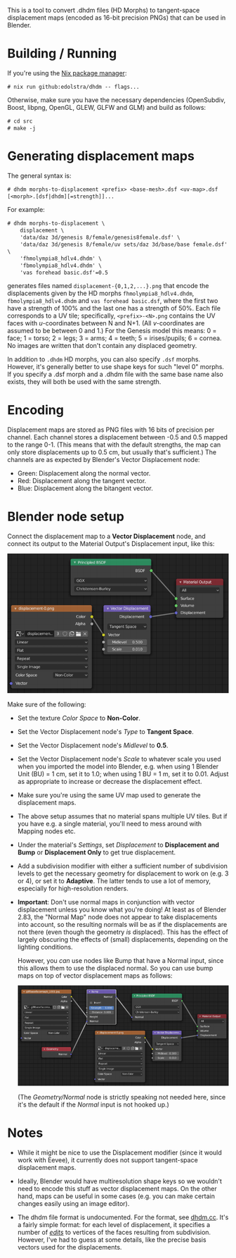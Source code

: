 This is a tool to convert .dhdm files (HD Morphs) to tangent-space
displacement maps (encoded as 16-bit precision PNGs) that can be used
in Blender.

# Building / Running

If you're using the [Nix package manager](https://nixos.org/):

```console
# nix run github:edolstra/dhdm -- flags...
```

Otherwise, make sure you have the necessary dependencies (OpenSubdiv,
Boost, libpng, OpenGL, GLEW, GLFW and GLM) and build as follows:

```console
# cd src
# make -j
```

# Generating displacement maps

The general syntax is:

```console
# dhdm morphs-to-displacement <prefix> <base-mesh>.dsf <uv-map>.dsf [<morph>.[dsf|dhdm][=strength]]...
```

For example:

```console
# dhdm morphs-to-displacement \
    displacement \
    'data/daz 3d/genesis 8/female/genesis8female.dsf' \
    'data/daz 3d/genesis 8/female/uv sets/daz 3d/base/base female.dsf' \
    'fhmolympia8_hdlv4.dhdm' \
    'fbmolympia8_hdlv4.dhdm' \
    'vas forehead basic.dsf'=0.5
```

generates files named `displacement-{0,1,2,...}.png` that encode the
displacements given by the HD morphs `fhmolympia8_hdlv4.dhdm`,
`fbmolympia8_hdlv4.dhdm` and `vas forehead basic.dsf`, where the first
two have a strength of 100% and the last one has a strength of
50%. Each file corresponds to a UV tile; specifically,
`<prefix>-<N>.png` contains the UV faces with *u*-coordinates between
N and N+1. (All *v*-coordinates are assumed to be between 0 and 1.)
For the Genesis model this means: 0 = face; 1 = torso; 2 = legs; 3 =
arms; 4 = teeth; 5 = irises/pupils; 6 = cornea. No images are written
that don't contain any displaced geometry.

In addition to `.dhdm` HD morphs, you can also specify `.dsf`
morphs. However, it's generally better to use shape keys for such
"level 0" morphs. If you specify a .dsf morph and a .dhdm file with
the same base name also exists, they will both be used with the same
strength.

# Encoding

Displacement maps are stored as PNG files with 16 bits of precision
per channel. Each channel stores a displacement between -0.5 and 0.5
mapped to the range 0-1. (This means that with the default strengths,
the map can only store displacements up to 0.5 cm, but usually that's
sufficient.) The channels are as expected by Blender's Vector
Displacement node:

* Green: Displacement along the normal vector.
* Red: Displacement along the tangent vector.
* Blue: Displacement along the bitangent vector.

# Blender node setup

Connect the displacement map to a **Vector Displacement** node, and
connect its output to the Material Output's Displacement input, like
this:

![Node setup](/doc/node-setup.png)

Make sure of the following:

* Set the texture *Color Space* to **Non-Color**.

* Set the Vector Displacement node's *Type* to **Tangent Space**.

* Set the Vector Displacement node's *Midlevel* to **0.5**.

* Set the Vector Displacement node's *Scale* to whatever scale you
  used when you imported the model into Blender, e.g. when using 1
  Blender Unit (BU) = 1 cm, set it to 1.0; when using 1 BU = 1 m, set
  it to 0.01. Adjust as appropriate to increase or decrease the
  displacement effect.

* Make sure you're using the same UV map used to generate the
  displacement maps.

* The above setup assumes that no material spans multiple UV
  tiles. But if you have e.g. a single material, you'll need to mess
  around with Mapping nodes etc.

* Under the material's *Settings*, set *Displacement* to
  **Displacement and Bump** or **Displacement Only** to get true
  displacement.

* Add a subdivision modifier with either a sufficient number of
  subdivision levels to get the necessary geometry for displacement to
  work on (e.g. 3 or 4), or set it to **Adaptive**. The latter tends
  to use a lot of memory, especially for high-resolution renders.

* **Important**: Don't use normal maps in conjunction with vector
  displacement unless you know what you're doing! At least as of
  Blender 2.83, the "Normal Map" node does not appear to take
  displacements into account, so the resulting normals will be as if
  the displacements are not there (even though the geometry *is*
  displaced). This has the effect of largely obscuring the effects of
  (small) displacements, depending on the lighting conditions.

  However, you *can* use nodes like Bump that have a Normal input,
  since this allows them to use the displaced normal. So you can use
  bump maps on top of vector displacement maps as follows:

  ![Bump mapping node setup](/doc/bump-setup.png)

  (The *Geometry/Normal* node is strictly speaking not needed here,
  since it's the default if the *Normal* input is not hooked up.)

# Notes

* While it might be nice to use the Displacement modifier (since it
  would work with Eevee), it currently does not support tangent-space
  displacement maps.

* Ideally, Blender would have multiresolution shape keys so we
  wouldn't need to encode this stuff as vector displacement maps. On
  the other hand, maps can be useful in some cases (e.g. you can make
  certain changes easily using an image editor).

* The dhdm file format is undocumented. For the format, see
  [dhdm.cc](/src/dhdm.cc). It's a fairly simple format: for each level
  of displacement, it specifies a number of
  [*edits*](http://graphics.pixar.com/opensubdiv/docs/far_overview.html#far-stenciltable)
  to vertices of the faces resulting from subdivision. However, I've
  had to guess at some details, like the precise basis vectors used
  for the displacements.
